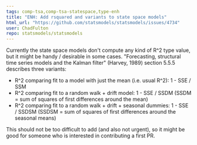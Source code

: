```yaml
---
tags: comp-tsa,comp-tsa-statespace,type-enh
title: "ENH: Add rsquared and variants to state space models"
html_url: "https://github.com/statsmodels/statsmodels/issues/4734"
user: ChadFulton
repo: statsmodels/statsmodels
---
```


Currently the state space models don't compute any kind of R^2 type value, but it might be handy / desirable in some cases. "Forecasting, structural time series models and the Kalman filter" (Harvey, 1989) section 5.5.5 describes three variants:

- R^2 comparing fit to a model with just the mean (i.e. usual R^2): 1 - SSE / SSM
- R^2 comparing fit to a random walk + drift model: 1 - SSE  / SSDM (SSDM = sum of squares of first differences around the mean)
- R^2 comparing fit to a random walk + drift + seasonal dummies: 1 - SSE / SSDSM (SSDSM = sum of squares of first differences around the seasonal means)

This should not be too difficult to add (and also not urgent), so it might be good for someone who is interested in contributing a first PR.